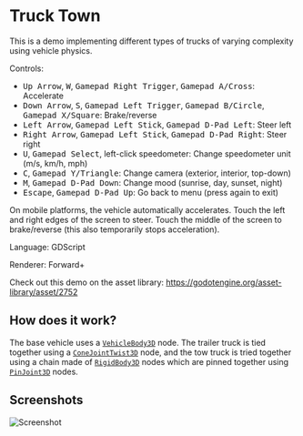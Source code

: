 # Truck Town

This is a demo implementing different types of trucks of
varying complexity using vehicle physics.

Controls:

- <kbd>Up Arrow</kbd>, <kbd>W</kbd>, <kbd>Gamepad Right Trigger</kbd>, <kbd>Gamepad A/Cross</kbd>: Accelerate
- <kbd>Down Arrow</kbd>, <kbd>S</kbd>, <kbd>Gamepad Left Trigger</kbd>, <kbd>Gamepad B/Circle</kbd>, <kbd>Gamepad X/Square</kbd>: Brake/reverse
- <kbd>Left Arrow</kbd>, <kbd>Gamepad Left Stick</kbd>, <kbd>Gamepad D-Pad Left</kbd>: Steer left
- <kbd>Right Arrow</kbd>, <kbd>Gamepad Left Stick</kbd>, <kbd>Gamepad D-Pad Right</kbd>: Steer right
- <kbd>U</kbd>, <kbd>Gamepad Select</kbd>, left-click speedometer: Change speedometer unit (m/s, km/h, mph)
- <kbd>C</kbd>, <kbd>Gamepad Y/Triangle</kbd>: Change camera (exterior, interior, top-down)
- <kbd>M</kbd>, <kbd>Gamepad D-Pad Down</kbd>: Change mood (sunrise, day, sunset, night)
- <kbd>Escape</kbd>, <kbd>Gamepad D-Pad Up</kbd>: Go back to menu (press again to exit)

On mobile platforms, the vehicle automatically accelerates. Touch the left and
right edges of the screen to steer. Touch the middle of the screen to
brake/reverse (this also temporarily stops acceleration).

Language: GDScript

Renderer: Forward+

Check out this demo on the asset library: https://godotengine.org/asset-library/asset/2752

## How does it work?

The base vehicle uses a
[`VehicleBody3D`](https://docs.godotengine.org/en/latest/classes/class_vehiclebody3d.html)
node. The trailer truck is tied together using a
[`ConeJointTwist3D`](https://docs.godotengine.org/en/latest/classes/class_conetwistjoint3d.html)
node, and the tow truck is tried together using a chain made of
[`RigidBody3D`](https://docs.godotengine.org/en/latest/classes/class_rigidbody3d.html)
nodes which are pinned together using
[`PinJoint3D`](https://docs.godotengine.org/en/latest/classes/class_pinjoint3d.html) nodes.

## Screenshots

![Screenshot](screenshots/truck_town.webp)
